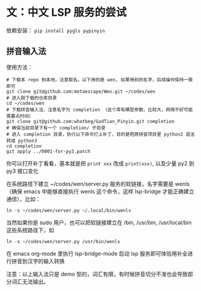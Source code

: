# 文：中文 LSP 服务的尝试

依赖安装： `pip install pygls pypinyin`

## 拼音输入法
使用方法：
```
# 下载本 repo 到本地，注意取名，以下用的是 wen, 如果用别的名字，后续操作保持一致即可
git clone git@github.com:metaescape/Wen.git ~/codes/wen
# 进入刚下载的仓库目录
cd ~/codes/wen
# 下载拼音输入法，注意名字为 completion （这个库有模型参数，比较大，网络不好可能需要点时间）
git clone git@github.com:whatbeg/GodTian_Pinyin.git completion
# 确保当前目录下有一个 completion/ 子目录
# 进入 completion 目录，执行以下命令打上补丁，目的是把原拼音项目里 python2 语法转成 python3
cd completion
git apply ../0001-for-py3.patch
```

你可以打开补丁看看，基本就是把 `print xxx` 改成 `print(xxx)`, 以及少量 py2 到 py3 接口变化


在系统路径下建立 ~/codes/wen/server.py 服务的软链接，名字需要是 wenls（确保 emacs 中能够直接执行 wenls 这个命令，这样 lsp-bridge 才能正确建立通信），比如：
```
ln -s ~/codes/wen/server.py ~/.local/bin/wenls
```

当然如果你是 sudo 用户，也可以把软链接建立在 /bin, /usr/bin, /usr/local/bin 这些系统路径下，如
```
ln -s ~/codes/wen/server.py /usr/bin/wenls
```

在 emacs org-mode 里执行 lsp-bridge-mode 启动 lsp 服务即可体验用补全进行拼音到汉字的输入转换

注意：以上输入法只是 demo 型的，词汇有限，有时候拼音切分不准也会导致部分词汇无法输出。
